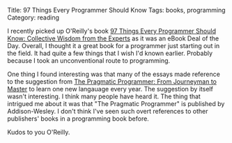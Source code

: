 Title: 97 Things Every Programmer Should Know
Tags: books, programming
Category: reading


I recently picked up O'Reilly's book
[97
Things Every Programmer Should Know: Collective Wisdom from the Experts](http://www.amazon.com/gp/product/0596809484?ie=UTF8&tag=slackorama-20&linkCode=as2&camp=1789&creative=390957&creativeASIN=05968094840) as it
was an eBook Deal of the Day. Overall, I thought it a great book for a
programmer just starting out in the field.  It had quite a few things that I
wish I'd known earlier.  Probably because I took an unconventional route to
programming.

One thing I found interesting was that many of the essays made reference to
the suggestion from [The Pragmatic Programmer: From Journeyman to
Master](http://www.amazon.com/gp/product/020161622X?ie=UTF8&tag=slackorama-20&linkCode=as2&camp=1789&creative=390957&creativeASIN=020161622X)
to learn one new langauage every year.  The suggestion by itself wasn't
interesting.  I think many people have heard it.  The thing that intrigued me
about it was that &quot;The Pragmatic Programmer&quot; is published by
Addison-Wesley.  I don't think I've seen such overt references to other
publishers' books in a programming book before.

Kudos to you O'Reilly.

